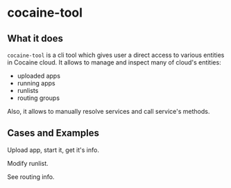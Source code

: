 
# cocaine-tool

## What it does

`cocaine-tool` is a cli tool which gives user a direct access to
various entities in Cocaine cloud. It allows to manage and inspect
many of cloud's entities:

* uploaded apps
* running apps
* runlists
* routing groups

Also, it allows to manually resolve services and call service's methods.


## Cases and Examples

Upload app, start it, get it's info.

Modify runlist.

See routing info.

